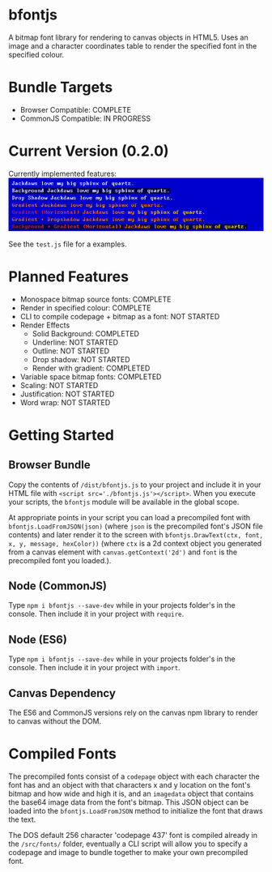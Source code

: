 # bfontjs

A bitmap font library for rendering to canvas objects in HTML5.  Uses an image and a character coordinates table to render the specified font in the specified colour.

# Bundle Targets

- Browser Compatible: COMPLETE
- CommonJS Compatible: IN PROGRESS

# Current Version (0.2.0)

Currently implemented features:
![Features Sample](sample.png)

See the `test.js` file for a examples.

# Planned Features

- Monospace bitmap source fonts: COMPLETE
- Render in specified colour: COMPLETE
- CLI to compile codepage + bitmap as a font: NOT STARTED
- Render Effects
    - Solid Background: COMPLETED
    - Underline: NOT STARTED
    - Outline: NOT STARTED
    - Drop shadow: NOT STARTED
    - Render with gradient: COMPLETED
- Variable space bitmap fonts: COMPLETED
- Scaling: NOT STARTED
- Justification: NOT STARTED
- Word wrap: NOT STARTED

# Getting Started

## Browser Bundle

Copy the contents of `/dist/bfontjs.js` to your project and include it in your HTML file with `<script src='./bfontjs.js'></script>`.  When you execute your scripts, the `bfontjs` module will be available in the global scope.

At appropriate points in your script you can load a precompiled font with `bfontjs.LoadFromJSON(json)` (where `json` is the precompiled font's JSON file contents) and later render it to the screen with `bfontjs.DrawText(ctx, font, x, y, message, hexColor))` (where `ctx` is a 2d context object you generated from a canvas element with `canvas.getContext('2d')` and `font` is the precompiled font you loaded.).

## Node (CommonJS)

Type `npm i bfontjs --save-dev` while in your projects folder's in the console.  Then include it in your project with `require`.

## Node (ES6)

Type `npm i bfontjs --save-dev` while in your projects folder's in the console.  Then include it in your project with `import`.

## Canvas Dependency

The ES6 and CommonJS versions rely on the canvas npm library to render to canvas without the DOM.

# Compiled Fonts

The precompiled fonts consist of a `codepage` object with each character the font has and an object with that characters x and y location on the font's bitmap and how wide and high it is, and an `imagedata` object that contains the base64 image data from the font's bitmap.  This JSON object can be loaded into the `bfontjs.LoadFromJSON` method to initialize the font that draws the text.

The DOS default 256 character 'codepage 437' font is compiled already in the `/src/fonts/` folder, eventually a CLI script will allow you to specify a codepage and image to bundle together to make your own precompiled font.